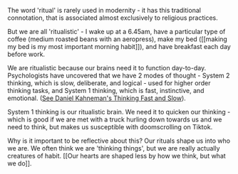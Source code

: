 The word 'ritual' is rarely used in modernity - it has this traditional connotation, that is associated almost exclusively to religious practices.

But we are all 'ritualistic' - I wake up at a 6.45am, have a particular type of coffee (medium roasted beans with an aeropress), make my bed ([[making my bed is my most important morning habit]]), and have breakfast each day before work.

We are ritualistic because our brains need it to function day-to-day. Psychologists have uncovered that we have 2 modes of thought -  System 2 thinking, which is slow, deliberate, and logical - used for higher order thinking tasks, and System 1 thinking, which is fast, instinctive, and emotional. ([See Daniel Kahneman's Thinking Fast and Slow](https://a.co/d/c9Ogvep)). 

System 1 thinking is our ritualistic brain. We need it to quicken our thinking - which is good if we are met with a truck hurling down towards us and we need to think, but makes us susceptible with doomscrolling on Tiktok.

Why is it important to be reflective about this? Our rituals shape us into who we are. We often think we are 'thinking things', but we are really actually creatures of habit. [[Our hearts are shaped less by how we think, but what we do]].

